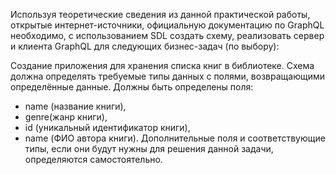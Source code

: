Используя теоретические сведения из данной практической работы, открытые интернет-источники, официальную документацию по GraphQL необходимо, с использованием SDL создать схему, реализовать сервер и клиента GraphQL для следующих бизнес-задач (по выбору):

Создание приложения для хранения списка книг в библиотеке. Схема должна определять требуемые типы данных с полями, возвращающими определённые данные. 
Должны быть определены поля: 
- name (название книги),
- genre(жанр книги), 
- id (уникальный идентификатор книги), 
- name (ФИО автора книги). 
Дополнительные поля и соответствующие типы, если они будут нужны
для решения данной задачи, определяются самостоятельно.
